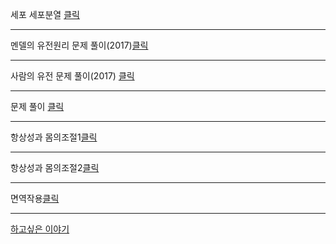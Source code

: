  


세포 세포분열 [클릭](https://youtu.be/ag-y_Ix0eHw)    
***  
멘델의 유전원리 문제 풀이(2017)[클릭](https://youtu.be/N_FI_YIA5Yw)    
***  
사람의 유전 문제 풀이(2017) [클릭](https://youtu.be/UHtfhYY9v_o)      
***  
문제 풀이 [클릭](https://youtu.be/gt6QWPhgipM)  
***   

항상성과 몸의조절1[클릭](https://youtu.be/_iG46Am9IFM)   
***   
항상성과 몸의조절2[클릭](https://youtu.be/ycIynM7INOA)   
***

면역작용[클릭](https://youtu.be/_u_CtA4ppSM)   

***   

[하고싶은 이야기](http://padlet.com/dreamkii816/25)
